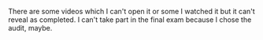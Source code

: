 There are some videos which I can't open it or some I watched it but it can't reveal as completed. I can't take part in the final exam 
because I chose the audit, maybe.
